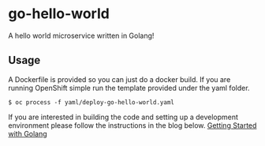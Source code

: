 # go-hello-world
A hello world microservice written in Golang!

## Usage
A Dockerfile is provided so you can just do a docker build. If you are running OpenShift simple run the template provided under the yaml folder.

```$ oc process -f yaml/deploy-go-hello-world.yaml```

If you are interested in building the code and setting up a development environment please follow the instructions in the blog below.
[Getting Started with Golang](https://keithtenzer.com/2019/06/13/the-coffee-is-getting-cold-its-time-to-go-getting-started-building-microservice/)
